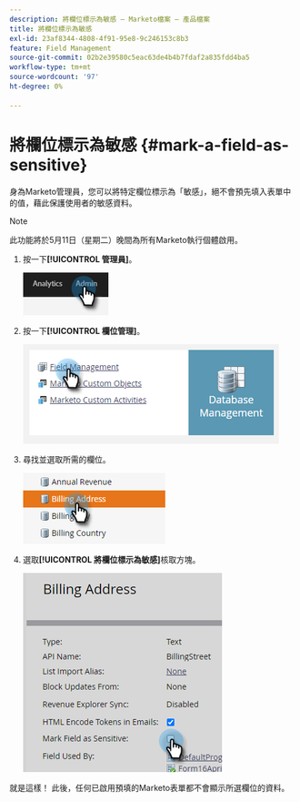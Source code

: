 ```yaml
---
description: 將欄位標示為敏感 — Marketo檔案 — 產品檔案
title: 將欄位標示為敏感
exl-id: 23af8344-4808-4f91-95e8-9c246153c8b3
feature: Field Management
source-git-commit: 02b2e39580c5eac63de4b4b7fdaf2a835fdd4ba5
workflow-type: tm+mt
source-wordcount: '97'
ht-degree: 0%

---
```


# 將欄位標示為敏感 {#mark-a-field-as-sensitive}

身為Marketo管理員，您可以將特定欄位標示為「敏感」，絕不會預先填入表單中的值，藉此保護使用者的敏感資料。

>[!NOTE]
>
>此功能將於5月11日（星期二）晚間為所有Marketo執行個體啟用。

1. 按一下&#x200B;**[!UICONTROL 管理員]**。

   ![](assets/mark-a-field-as-sensitive-1.png)

1. 按一下&#x200B;**[!UICONTROL 欄位管理]**。

   ![](assets/mark-a-field-as-sensitive-2.png)

1. 尋找並選取所需的欄位。

   ![](assets/mark-a-field-as-sensitive-3.png)

1. 選取&#x200B;**[!UICONTROL 將欄位標示為敏感]**&#x200B;核取方塊。

   ![](assets/mark-a-field-as-sensitive-4.png)

就是這樣！ 此後，任何已啟用預填的Marketo表單都不會顯示所選欄位的資料。
